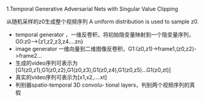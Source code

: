 1.Temporal Generative Adversarial Nets with Singular Value Clipping

从随机采样的z0生成整个视频序列
A uniform distribution is used to sample z0.
- temporal generator ，一维反卷积，将初始隐变量映射到一个隐变量序列，G0:z0-->{z1,z2,z3,z4....zn}
- image generator 一维向量到二维图像反卷积，G1:(z0,z1)->frame1,(z0,z2)->frame2...
- 生成的video序列可表示为[G1(z0,z1),G1(z0,z2),G1(z0,z3),G1(z0,z4),G1(z0,z5)...G1(z0,zt)]
- 真实的video序列可表示为[x1,x2,....xt]
- 判别器spatio-temporal 3D convolu- tional layers，判别两个视频序列的真假

